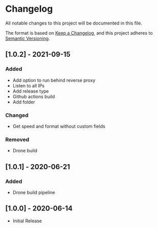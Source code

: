 # Changelog
All notable changes to this project will be documented in this file.

The format is based on [Keep a Changelog](https://keepachangelog.com/en/1.0.0/),
and this project adheres to [Semantic Versioning](https://semver.org/spec/v2.0.0.html).

## [1.0.2] - 2021-09-15
### Added
- Add option to run behind reverse proxy
- Listen to all IPs
- Add release type
- Github actions build
- Add folder
### Changed
- Get speed and format without custom fields
### Removed
- Drone build

## [1.0.1] - 2020-06-21
### Added
- Drone build pipeline

## [1.0.0] - 2020-06-14
- Initial Release
